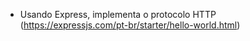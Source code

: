 * Usando Express, implementa o protocolo HTTP (https://expressjs.com/pt-br/starter/hello-world.html)
